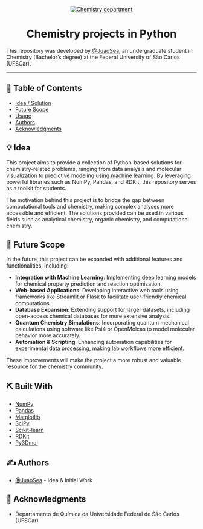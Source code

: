 <p align="center">
  <a href="" rel="noopener">
 <img src="https://www.acidadeon.com/saocarlos/wp-content/uploads/sites/6/2023/08/departamento_de_quxmica_ufscar.jpg" alt="Chemistry department"></a>
</p>

<h1 align="center">Chemistry projects in Python</h1>

This repository was developed by [@JuaoSea](https://github.com/JuaoSea), an undergraduate student in Chemistry (Bachelor’s degree) at the Federal University of São Carlos (UFSCar).

---

## 📝 Table of Contents

- [Idea / Solution](#idea)
- [Future Scope](#future_scope)
- [Usage](#usage)
- [Authors](#authors)
- [Acknowledgments](#acknowledgments)

## 💡 Idea <a name="idea"></a>

This project aims to provide a collection of Python-based solutions for chemistry-related problems, ranging from data analysis and molecular visualization to predictive modeling using machine learning. By leveraging powerful libraries such as NumPy, Pandas, and RDKit, this repository serves as a toolkit for students.  

The motivation behind this project is to bridge the gap between computational tools and chemistry, making complex analyses more accessible and efficient. The solutions provided can be used in various fields such as analytical chemistry, organic chemistry, and computational chemistry.

## 🚀 Future Scope <a name="future_scope"></a>

In the future, this project can be expanded with additional features and functionalities, including:  

- **Integration with Machine Learning**: Implementing deep learning models for chemical property prediction and reaction optimization.  
- **Web-based Applications**: Developing interactive web tools using frameworks like Streamlit or Flask to facilitate user-friendly chemical computations.  
- **Database Expansion**: Extending support for larger datasets, including open-access chemical databases for more extensive analysis.  
- **Quantum Chemistry Simulations**: Incorporating quantum mechanical calculations using software like Psi4 or OpenMolcas to model molecular behavior more accurately.  
- **Automation & Scripting**: Enhancing automation capabilities for experimental data processing, making lab workflows more efficient.  

These improvements will make the project a more robust and valuable resource for the chemistry community.

## ⛏️ Built With <a name="tech_stack"></a>

- [NumPy](https://numpy.org)  
- [Pandas](https://pandas.pydata.org)  
- [Matplotlib](https://matplotlib.org)  
- [SciPy](https://scipy.org)  
- [Scikit-learn](https://scikit-learn.org/stable/)  
- [RDKit](https://www.rdkit.org)  
- [Py3Dmol](https://github.com/avirshup/py3dmol)  

## ✍️ Authors <a name="authors"></a>

- [@JuaoSea](https://github.com/JuaoSea) - Idea & Initial Work  

## 🎉 Acknowledgments <a name="acknowledgments"></a>

- Departamento de Química da Universidade Federal de São Carlos (UFSCar)